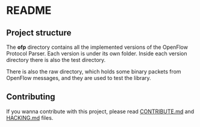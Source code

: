# README

## Project structure
The **ofp** directory contains all the implemented versions of the OpenFlow
Protocol Parser. Each version is under its own folder.
Inside each version directory there is also the test directory.

There is also the raw directory, which holds some binary packets from OpenFlow
messages, and they are used to test the library.

## Contributing

If you wanna contribute with this project, please read
[CONTRIBUTE.md](CONTRIBUTE.md) and [HACKING.md](HACKING.md) files.